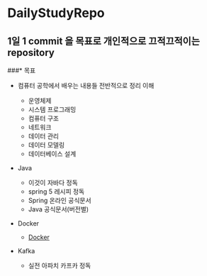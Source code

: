 # DailyStudyRepo
## 1일 1 commit 을 목표로 개인적으로 끄적끄적이는 repository

###* 목표

- 컴퓨터 공학에서 배우는 내용들 전반적으로 정리 이해
    - 운영체제
    - 시스템 프로그래밍
    - 컴퓨터 구조
    - 네트워크
    - 데이터 관리
    - 데이터 모델링
    - 데이터베이스 설계

- Java
    - 이것이 자바다 정독
    - spring 5 레시피 정독
    - Spring 온라인 공식문서
    - Java 공식문서(버전별)

- Docker
    - [Docker](Docker)

- Kafka
    - 실전 아파치 카프카 정독
    
